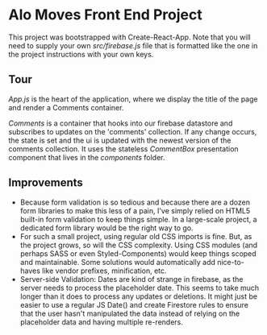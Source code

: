 # Alo Moves Front End Project

This project was bootstrapped with Create-React-App. Note that you will need to supply your own *src/firebase.js* file that is formatted like the one in the project instructions with your own keys.

## Tour

*App.js* is the heart of the application, where we display the title of the page and render a Comments container.

*Comments* is a container that hooks into our firebase datastore and subscribes to updates on the 'comments' collection. If any change occurs, the state is set and the ui is updated with the newest version of the comments collection. It uses the stateless *CommentBox* presentation component that lives in the *components* folder.

## Improvements

* Because form validation is so tedious and because there are a dozen form libraries to make this less of a pain, I've simply relied on HTML5 built-in form validation to keep things simple. In a large-scale project, a dedicated form library would be the right way to go.
* For such a small project, using regular old CSS imports is fine. But, as the project grows, so will the CSS complexity. Using CSS modules (and perhaps SASS or even Styled-Components) would keep things scoped and maintainable. Some solutions would automatically add nice-to-haves like vendor prefixes, minification, etc.
* Server-side Validation: Dates are kind of strange in firebase, as the server needs to process the placeholder date. This seems to take much longer than it does to process any updates or deletions. It might just be easier to use a regular JS Date() and create Firestore rules to ensure that the user hasn't manipulated the data instead of relying on the placeholder data and having multiple re-renders.